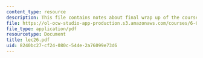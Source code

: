 ```yaml
---
content_type: resource
description: This file contains notes about final wrap up of the course.
file: https://ol-ocw-studio-app-production.s3.amazonaws.com/courses/6-012-microelectronic-devices-and-circuits-fall-2005/8240bc27cf24080c544e2a76099e73d6_lec26.pdf
file_type: application/pdf
resourcetype: Document
title: lec26.pdf
uid: 8240bc27-cf24-080c-544e-2a76099e73d6
---
```

